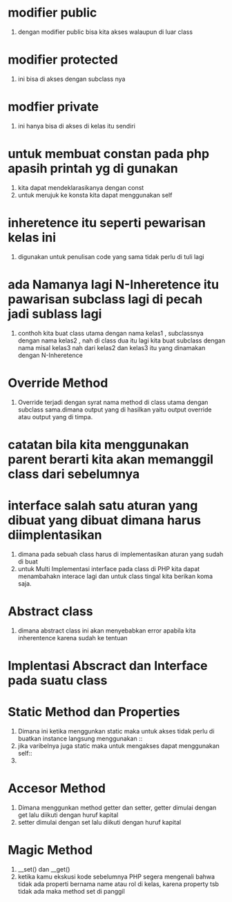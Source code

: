 # modifier public
1. dengan modifier public bisa kita akses walaupun di luar class

# modifier protected 
1. ini bisa di akses dengan subclass nya 
# modfier private 
1. ini hanya bisa di akses di kelas itu sendiri

# untuk membuat constan pada php apasih printah yg di gunakan
1. kita dapat mendeklarasikanya dengan const
2. untuk merujuk ke konsta kita dapat menggunakan self

# inheretence itu seperti pewarisan kelas ini 
1. digunakan untuk penulisan code yang sama tidak perlu di tuli lagi

# ada Namanya lagi N-Inheretence itu pawarisan subclass lagi di pecah jadi sublass lagi
1. conthoh kita buat class utama dengan nama kelas1 , subclassnya dengan nama kelas2 , nah di class dua itu lagi kita buat subclass dengan
nama misal kelas3 nah dari kelas2 dan kelas3 itu yang dinamakan dengan N-Inheretence
# Override Method
1. Override terjadi dengan syrat nama method di class utama dengan subclass sama.dimana output yang di hasilkan yaitu output override
atau output yang di timpa.
# catatan bila kita menggunakan parent berarti kita akan memanggil class dari sebelumnya

# interface salah satu aturan yang dibuat yang dibuat dimana harus diimplentasikan
1. dimana pada sebuah class harus di implementasikan aturan yang sudah di buat
2. untuk Multi Implementasi interface pada class di PHP kita dapat menambahakn interace lagi dan untuk class tingal kita berikan koma saja.


# Abstract class
1. dimana abstract class ini akan menyebabkan error apabila kita inherentence karena sudah ke tentuan
# Implentasi Abscract dan Interface pada suatu class

# Static Method dan Properties 
1. Dimana ini ketika menggunkan static maka untuk akses tidak perlu di buatkan instance langsung menggunakan ::
2. jika varibelnya juga static maka untuk mengakses dapat menggunakan self:: 
3. 

# Accesor Method
1. Dimana menggunkan method getter dan setter, getter dimulai dengan get lalu diikuti dengan huruf kapital
2. setter dimulai dengan set lalu diikuti dengan huruf kapital

# Magic Method 
1. __set() dan __get()
2. ketika kamu ekskusi kode sebelumnya PHP segera mengenali bahwa tidak ada properti bernama name atau rol di kelas, karena property tsb tidak ada maka method set di panggil